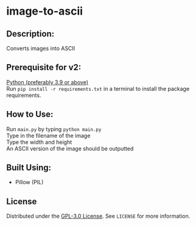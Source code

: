 # image-to-ascii

## Description:
Converts images into ASCII

## Prerequisite for v2:
[Python (preferably 3.9 or above)](https://www.python.org/downloads/)  
Run `pip install -r requirements.txt` in a terminal to install the package requirements. <br>

## How to Use: <br>
Run `main.py` by typing `python main.py` <br>
Type in the filename of the image <br>
Type the width and height <br>
An ASCII version of the image should be outputted

## Built Using:
* Pillow (PIL)

## License
Distributed under the [GPL-3.0 License](https://choosealicense.com/licenses/gpl-3.0/). See <code>LICENSE</code> for more information.